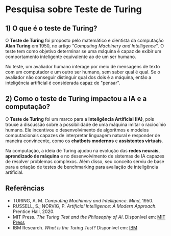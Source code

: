 # Pesquisa sobre Teste de Turing

## 1) O que é o teste de Turing?
O **Teste de Turing** foi proposto pelo matemático e cientista da computação **Alan Turing** em 1950, no artigo *"Computing Machinery and Intelligence"*. O teste tem como objetivo determinar se uma máquina é capaz de exibir um comportamento inteligente equivalente ao de um ser humano.

No teste, um avaliador humano interage por meio de mensagens de texto com um computador e um outro ser humano, sem saber qual é qual. Se o avaliador não conseguir distinguir qual dos dois é a máquina, então a inteligência artificial é considerada capaz de "pensar".

## 2) Como o teste de Turing impactou a IA e a computação?
O **Teste de Turing** foi um marco para a **Inteligência Artificial (IA)**, pois trouxe a discussão sobre a possibilidade de uma máquina imitar o raciocínio humano. Ele incentivou o desenvolvimento de algoritmos e modelos computacionais capazes de interpretar linguagem natural e responder de maneira convincente, como os **chatbots modernos** e **assistentes virtuais**.

Na computação, a ideia de Turing ajudou na evolução das **redes neurais**, **aprendizado de máquina** e no desenvolvimento de sistemas de IA capazes de resolver problemas complexos. Além disso, seu conceito serviu de base para a criação de testes de benchmarking para avaliação de inteligência artificial.

## Referências
- TURING, A. M. *Computing Machinery and Intelligence*. *Mind*, 1950.
- RUSSELL, S.; NORVIG, P. *Artificial Intelligence: A Modern Approach*. Prentice Hall, 2020.
- MIT Press. *The Turing Test and the Philosophy of AI*. Disponível em: [MIT Press](https://mitpress.mit.edu)
- IBM Research. *What is the Turing Test?* Disponível em: [IBM](https://www.ibm.com)
